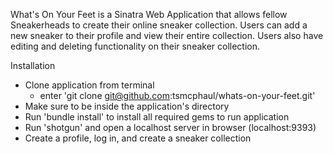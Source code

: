 What's On Your Feet is a Sinatra Web Application that allows fellow Sneakerheads to create their online sneaker collection.  Users can add a new sneaker to their profile and view their entire collection.  Users also have editing and deleting functionality on their sneaker collection.

Installation
- Clone application from terminal
    - enter 'git clone git@github.com:tsmcphaul/whats-on-your-feet.git'
- Make sure to be inside the application's directory 
- Run 'bundle install' to install all required gems to run application
- Run 'shotgun' and open a localhost server in browser (localhost:9393) 
- Create a profile, log in, and create a sneaker collection